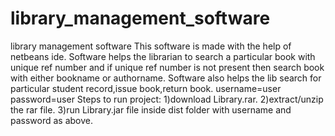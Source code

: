 # library_management_software
library management software
This software is made with the help of netbeans ide.
Software helps the librarian to search a particular book with unique ref number and if unique ref number is not present then search book
with either bookname or authorname.
Software also helps the lib search for particular student record,issue book,return book.
username=user
password=user
Steps to run project:
1)download Library.rar.
2)extract/unzip the rar file.
3)run Library.jar file inside dist folder with username and password as above.
